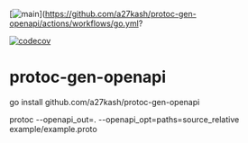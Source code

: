 [![main](https://github.com/a27kash/protoc-gen-openapi/actions/workflows/go.yml/badge.svg?branch=main)](https://github.com/a27kash/protoc-gen-openapi/actions/workflows/go.yml?

[![codecov](https://codecov.io/gh/a27kash/protoc-gen-openapi/branch/main/graph/badge.svg?token=NFXL6ZTIDR)](https://codecov.io/gh/a27kash/protoc-gen-openapi)

# protoc-gen-openapi

go install github.com/a27kash/protoc-gen-openapi

protoc --openapi_out=. --openapi_opt=paths=source_relative example/example.proto
